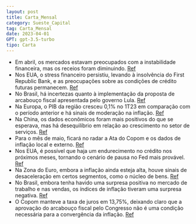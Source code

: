 ```yaml
---
layout: post
title: Carta_Mensal
category: Sueste_Capital
tag: Carta_Mensal
date: 2023-04-01
GPT: gpt-3.5-turbo
tipo: Carta
---
```


- Em abril, os mercados estavam preocupados com a instabilidade financeira, mas os receios foram diminuindo. 
<a href="#" onclick="search_on_pdf('financeira, mas ao longo do mês esses receios foram diminuindo. A atenção passou a ser focada nos i')">Ref</a>
- Nos EUA, o stress financeiro persistiu, levando à insolvência do First Republic Bank, e as preocupações sobre as condições de crédito futuras permanecem. 
<a href="#" onclick="search_on_pdf('No entanto, nos EUA, o stress financeiro persistiu, levando à insolvência do First Republic Bank, e')">Ref</a>
- No Brasil, há incertezas quanto à implementação da proposta de arcabouço fiscal apresentada pelo governo Lula. 
<a href="#" onclick="search_on_pdf('fiscal, mas há incertezas quanto à sua implementação. A falta de transparência nos cálculos dos índ')">Ref</a>
- Na Europa, o PIB da região cresceu 0,1% no 1T23 em comparação com o período anterior e há sinais de moderação na inflação. 
<a href="#" onclick="search_on_pdf('crescimento quase nulo no último trimestre do ano anterior. O PIB da região cresceu 0,1% no 1T23 em')">Ref</a>
- Na China, os dados econômicos foram mais positivos do que se esperava, mas há desequilíbrio em relação ao crescimento no setor de serviços. 
<a href="#" onclick="search_on_pdf('evolução da economia esteja em linha com as expectativas. A China apresentou dados econômicos mais ')">Ref</a>
- Para o mês de maio, ficará no radar a Ata do Copom e os dados de inflação local e externo. 
<a href="#" onclick="search_on_pdf('Para o mês de maio, segue no radar a Ata do Copom que deve confirmar as expectativas sobre o início')">Ref</a>
- Nos EUA, é possível que haja um endurecimento no crédito nos próximos meses, tornando o cenário de pausa no Fed mais provável. 
<a href="#" onclick="search_on_pdf('No entanto, nos EUA, o stress financeiro persistiu, levando à insolvência do First Republic Bank, e')">Ref</a>
- Na Zona do Euro, embora a inflação ainda esteja alta, houve sinais de desaceleração em certos segmentos, como o núcleo de bens. 
<a href="#" onclick="search_on_pdf('inflação resistente. O setor de serviços manteve um bom desempenho e a taxa de desemprego permanece')">Ref</a>
- No Brasil, embora tenha havido uma surpresa positiva no mercado de trabalho e nas vendas, os índices de inflação tiveram uma surpresa negativa. 
<a href="#" onclick="search_on_pdf('financeira, mas ao longo do mês esses receios foram diminuindo. A atenção passou a ser focada nos i')">Ref</a>
- O Copom manteve a taxa de juros em 13,75%, deixando claro que a aprovação do arcabouço fiscal pelo Congresso não é uma condição necessária para a convergência da inflação.
<a href="#" onclick="search_on_pdf('a taxa de juros em 13,75%, deixando claro que a aprovação do arcabouço fiscal pelo Congresso não é ')">Ref</a>
